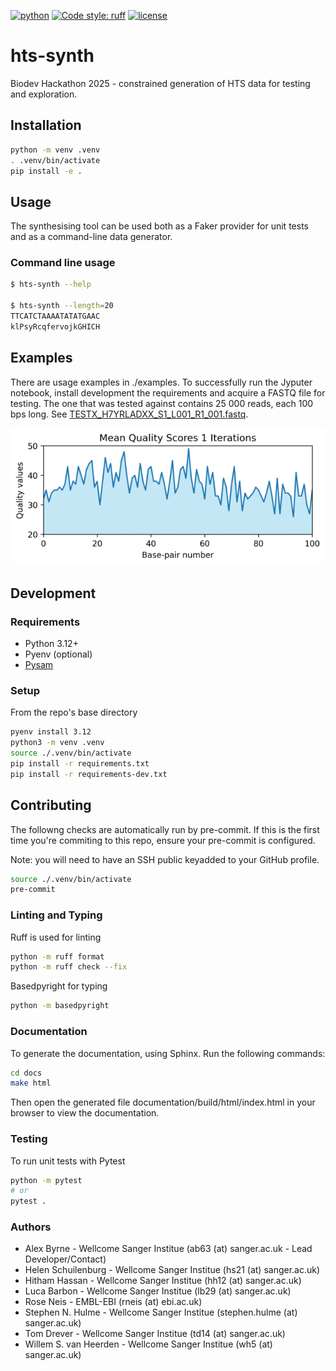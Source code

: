 [![python](https://img.shields.io/badge/Python-3.12-blue?style=for-the-badge&logo=python&logoColor=FFD43B)](https://docs.python.org/3.12/)
[![Code style: ruff](https://img.shields.io/badge/code%20style-ruff-D7FF64?style=for-the-badge&logo=ruff)](https://docs.astral.sh/ruff/)
[![license](https://img.shields.io/badge/License-MIT-a51931?style=for-the-badge)](LICENSE.txt)

# hts-synth

Biodev Hackathon 2025 - constrained generation of HTS data for testing and exploration.

## Installation

```sh
python -m venv .venv
. .venv/bin/activate
pip install -e .
```

## Usage

The synthesising tool can be used both as a Faker provider for unit tests and as a command-line data generator.

### Command line usage

```sh
$ hts-synth --help

$ hts-synth --length=20
TTCATCTAAAATATATGAAC
klPsyRcqfervojkGHICH
```

## Examples

There are usage examples in ./examples. To successfully run the Jyputer notebook, install development the requirements and acquire a FASTQ file for testing. The one that was tested against contains 25 000 reads, each 100 bps long. See [TESTX_H7YRLADXX_S1_L001_R1_001.fastq](https://github.com/hartwigmedical/testdata/tree/master/100k_reads_hiseq/TESTX).

![Mean Quality Scores](docs/source/images/mean-quality-scores.gif)

## Development

### Requirements

- Python 3.12+
- Pyenv (optional)
- [Pysam](https://github.com/pysam-developers/pysam)

### Setup

From the repo's base directory

```sh
pyenv install 3.12
python3 -m venv .venv
source ./.venv/bin/activate
pip install -r requirements.txt
pip install -r requirements-dev.txt
```

## Contributing

The followng checks are automatically run by pre-commit.
If this is the first time you're commiting to this repo, ensure your pre-commit is configured.

Note: you will need to have an SSH public keyadded to your GitHub profile.

```bash
source ./.venv/bin/activate
pre-commit
```

### Linting and Typing

Ruff is used for linting

```sh
python -m ruff format
python -m ruff check --fix
```

Basedpyright for typing

```sh
python -m basedpyright
```

### Documentation

To generate the documentation, using Sphinx. Run the following commands:

```bash
cd docs
make html
```

Then open the generated file documentation/build/html/index.html in your browser to view the documentation.

### Testing

To run unit tests with Pytest

```sh
python -m pytest
# or
pytest .
```

### Authors

- Alex Byrne - Wellcome Sanger Institue (ab63 (at) sanger.ac.uk - Lead Developer/Contact)
- Helen Schuilenburg - Wellcome Sanger Institue (hs21 (at) sanger.ac.uk)
- Hitham Hassan - Wellcome Sanger Institue (hh12 (at) sanger.ac.uk)
- Luca Barbon - Wellcome Sanger Institue (lb29 (at) sanger.ac.uk)
- Rose Neis - EMBL-EBI (rneis (at) ebi.ac.uk)
- Stephen N. Hulme - Wellcome Sanger Institue (stephen.hulme (at) sanger.ac.uk)
- Tom Drever - Wellcome Sanger Institue (td14 (at) sanger.ac.uk)
- Willem S. van Heerden - Wellcome Sanger Institue (wh5 (at) sanger.ac.uk)
